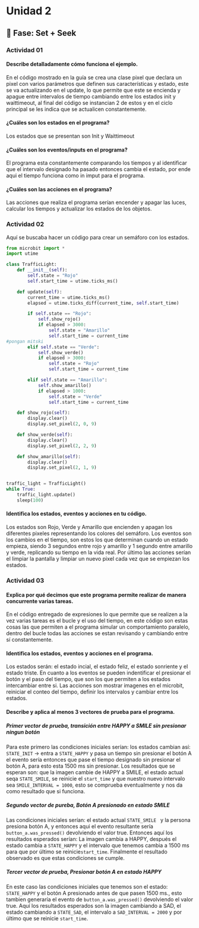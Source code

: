 # Unidad 2

## 🔎 Fase: Set + Seek

### Actividad 01
#### Describe detalladamente cómo funciona el ejemplo.
En el código mostrado en la guía se crea una clase pixel que declara un pixel con varios parámetros que definen sus características y estado, este se va actualizando en el update, lo que permite que este se encienda y apague entre intervalos de tiempo cambiando entre los estados init y waittimeout, al final del código se instancian 2 de estos y en el ciclo principal se les indica que se actualicen constantemente.
#### ¿Cuáles son los estados en el programa?
Los estados que se presentan son Init y Waittimeout
#### ¿Cuáles son los eventos/inputs en el programa?
El programa esta constantemente comparando los tiempos y al identificar que el intervalo designado ha pasado entonces cambia el estado, por ende aqui el tiempo funciona como in imput para el programa.
#### ¿Cuáles son las acciones en el programa?
Las acciones que realiza el programa serían encender y apagar las luces, calcular los tiempos y actualizar los estados de los objetos.

### Actividad 02
Aquí se buscaba hacer un código para crear un semáforo con los estados.
````py
from microbit import *
import utime

class TrafficLight:
    def __init__(self):
        self.state = "Rojo"
        self.start_time = utime.ticks_ms()

    def update(self):
        current_time = utime.ticks_ms()
        elapsed = utime.ticks_diff(current_time, self.start_time)

        if self.state == "Rojo":
            self.show_rojo()
            if elapsed > 3000:
                self.state = "Amarillo"
                self.start_time = current_time
#pongan mitski
        elif self.state == "Verde":
            self.show_verde()
            if elapsed > 3000:
                self.state = "Rojo"
                self.start_time = current_time

        elif self.state == "Amarillo":
            self.show_amarillo()
            if elapsed > 1000:
                self.state = "Verde"
                self.start_time = current_time

    def show_rojo(self):
        display.clear()
        display.set_pixel(2, 0, 9)  

    def show_verde(self):
        display.clear()
        display.set_pixel(2, 2, 9)  

    def show_amarillo(self):
        display.clear()
        display.set_pixel(2, 1, 9) 


traffic_light = TrafficLight()
while True:
    traffic_light.update()
    sleep(100)

````
#### Identifica los estados, eventos y acciones en tu código.
Los estados son Rojo, Verde y Amarillo que encienden y apagan los diferentes pixeles representando los colores del semáforo.
Los eventos son los cambios en el tiempo, son estos los que determinan cuando un estado empieza, siendo 3 segundos entre rojo y amarillo y 1 segundo entre amarillo y verde, replicando su tiempo en la vida real.
Por último las acciones serían el limpiar la pantalla y limpiar un nuevo pixel cada vez que se empiezan los estados.

### Actividad 03
#### Explica por qué decimos que este programa permite realizar de manera concurrente varias tareas.
En el código entregado de expresiones lo que permite que se realizen a la vez varias tareas es el bucle y el uso del tiempo, en este código son estas cosas las que permiten a el programa simular un comportamiento paralelo, dentro del bucle todas las acciones se estan revisando y cambiando entre sí constantemente.
#### Identifica los estados, eventos y acciones en el programa.
Los estados serán: el estado incial, el estado feliz, el estado sonriente y el estado triste. 
En cuanto a los eventos se pueden indentificar el presionar el botón y el paso del tiempo, que son los que permiten a los estados intercambiar entre si.
Las acciones son mostrar imagenes en el microbit, reiniciar el conteo del tiempo, definir los intervalos y cambiar entre los estados.

#### Describe y aplica al menos 3 vectores de prueba para el programa. 
##### Primer vector de prueba, transición entre HAPPY a SMILE sin presionar ningun botón
Para este primero las condiciones iniciales serían: los estados cambian así: ````STATE_INIT```` → entra a ````STATE_HAPPY```` y pasa un tiempo sin presionar el botón A
el evento sería entonces que pase el tiempo designado sin presionar el botón A, para esto esta 1500 ms sin presionar.
Los resultados que se esperan son: que la imagen cambie de HAPPY a SMILE, el estado actual seqa ````STATE_SMILE````, se reinicie el ````start_time```` y que nuestro nuevo intervalo sea ````SMILE_INTERVAL = 1000````, esto se comprueba eventualmente y nos da como resultado que si funciona.
##### Segundo vector de pureba, Botón A presionado en estado SMILE
Las condiciones iniciales serían: el estado actual ````STATE_SMILE ```` y la persona presiona botón A, y entonces aqui el evento resultante sería ````button_a.was_pressed()```` devolviendo el valor true.
Entonces aquí los resultados esperados serían: La imagen cambia a HAPPY, después el estado cambia a ````STATE_HAPPY```` y el intervalo que tenemos cambia a 1500 ms para que por último se  reinicie````start_time````.
Finalmente el resultado observado es que estas condiciones se cumple.
##### Tercer vector de prueba, Presionar botón A en estado HAPPY
En este caso las condiciones iniciales que tenemos son  el estado: ````STATE_HAPPY```` y el botón A presionado antes de que pasen 1500 ms., esto tambien generaría el evento de ````button_a.was_pressed()```` devolviendo el valor true.
Aquí los resultados esperados son la imagen cambiando a SAD, el estado cambiando a ````STATE_SAD````, el intervalo a ````SAD_INTERVAL = 2000```` y por último que se reinicie ````start_time````.







